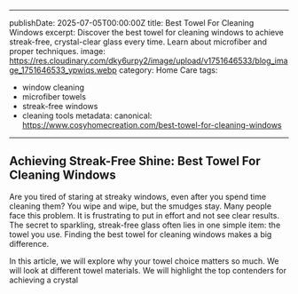 
---
publishDate: 2025-07-05T00:00:00Z
title: Best Towel For Cleaning Windows
excerpt: Discover the best towel for cleaning windows to achieve streak-free, crystal-clear glass every time. Learn about microfiber and proper techniques.
image: https://res.cloudinary.com/dky6urpy2/image/upload/v1751646533/blog_image_1751646533_ypwiqs.webp
category: Home Care
tags:
  - window cleaning
  - microfiber towels
  - streak-free windows
  - cleaning tools
metadata:
  canonical: https://www.cosyhomecreation.com/best-towel-for-cleaning-windows
---

## Achieving Streak-Free Shine: Best Towel For Cleaning Windows

Are you tired of staring at streaky windows, even after you spend time cleaning them? You wipe and wipe, but the smudges stay. Many people face this problem. It is frustrating to put in effort and not see clear results. The secret to sparkling, streak-free glass often lies in one simple item: the towel you use. Finding the best towel for cleaning windows makes a big difference.

In this article, we will explore why your towel choice matters so much. We will look at different towel materials. We will highlight the top contenders for achieving a crystal